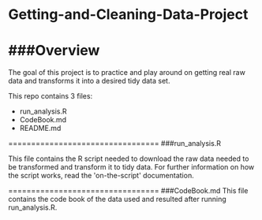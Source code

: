 Getting-and-Cleaning-Data-Project
=================================

###Overview
=================================
The goal of this project is to practice and play around on getting real raw data and transforms it into a desired tidy data set.

This repo contains 3 files:
* run_analysis.R
* CodeBook.md
* README.md

=================================
###run_analysis.R

This file contains the R script needed to download the raw data needed to be transformed and transform it to tidy data. For further information on how the script works, read the 'on-the-script' documentation.

=================================
###CodeBook.md
This file contains the code book of the data used and resulted after running run_analysis.R.
